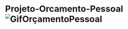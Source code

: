 # Projeto-Orcamento-Pessoal![GifOrçamentoPessoal](https://user-images.githubusercontent.com/103768076/177720489-b0f70fea-190e-4535-af8a-04c0a10ef198.gif)
